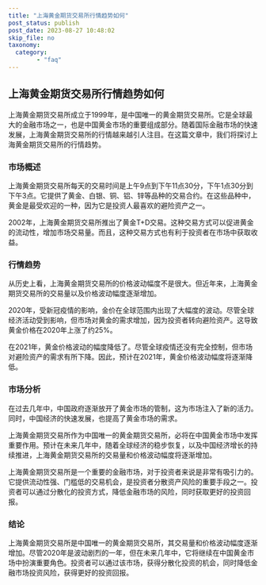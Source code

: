 ```yaml
---
title: "上海黄金期货交易所行情趋势如何"
post_status: publish
post_date: 2023-08-27 10:48:02
skip_file: no
taxonomy:
  category:
        - "faq"
---
```


## 上海黄金期货交易所行情趋势如何

上海黄金期货交易所成立于1999年，是中国唯一的黄金期货交易所。它是全球最大的金融市场之一，也是中国黄金市场的重要组成部分。随着国际金融市场的快速发展，上海黄金期货交易所的行情越来越引人注目。在这篇文章中，我们将探讨上海黄金期货交易所的行情趋势。

### 市场概述

上海黄金期货交易所每天的交易时间是上午9点到下午11点30分，下午1点30分到下午3点。它提供了黄金、白银、铜、铝、锌等品种的交易合约。在这些品种中，黄金是最受欢迎的一种，因为它是投资人最喜欢的避险资产之一。

2002年，上海黄金期货交易所推出了黄金T+D交易。这种交易方式可以促进黄金的流动性，增加市场交易量。而且，这种交易方式也有利于投资者在市场中获取收益。

### 行情趋势

从历史上看，上海黄金期货交易所的价格波动幅度不是很大。但近年来，上海黄金期货交易所的交易量以及价格波动幅度逐渐增加。

2020年，受新冠疫情的影响，金价在全球范围内出现了大幅度的波动。尽管全球经济活动受到影响，但市场对黄金的需求增加，因为投资者转向避险资产。这导致黄金价格在2020年上涨了约25%。

在2021年，黄金价格波动的幅度降低了。尽管全球疫情还没有完全控制，但市场对避险资产的需求有所下降。因此，预计在2021年，黄金价格波动幅度将逐渐降低。

### 市场分析

在过去几年中，中国政府逐渐放开了黄金市场的管制，这为市场注入了新的活力。同时，中国经济的快速发展，也提高了黄金市场的需求。

上海黄金期货交易所作为中国唯一的黄金期货交易所，必将在中国黄金市场中发挥重要作用。预计在未来几年中，随着全球经济的稳步恢复，以及中国经济增长的持续推进，上海黄金期货交易所的交易量和价格波动幅度将逐渐增加。

上海黄金期货交易所是一个重要的金融市场，对于投资者来说是非常有吸引力的。它提供流动性强、门槛低的交易机会，是投资者分散资产风险的重要手段之一。投资者可以通过分散化的投资方式，降低金融市场的风险，同时获取更好的投资回报。

### 结论

上海黄金期货交易所是中国唯一的黄金期货交易所，其交易量和价格波动幅度逐渐增加。尽管2020年是波动剧烈的一年，但在未来几年中，它将继续在中国黄金市场中扮演重要角色。投资者可以通过该市场，获得分散化投资的机会，同时降低金融市场投资风险，获得更好的投资回报。
